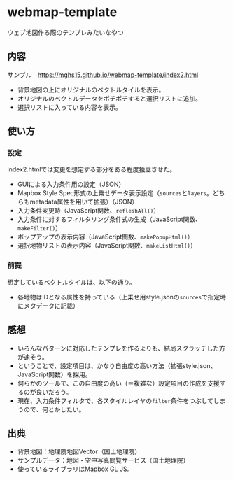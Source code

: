 # webmap-template
ウェブ地図作る際のテンプレみたいなやつ

## 内容
サンプル　https://mghs15.github.io/webmap-template/index2.html

* 背景地図の上にオリジナルのベクトルタイルを表示。
* オリジナルのベクトルデータをポチポチすると選択リストに追加。
* 選択リストに入っている内容を表示。

## 使い方
### 設定
index2.htmlでは変更を想定する部分をある程度独立させた。
* GUIによる入力条件用の設定（JSON）
* Mapbox Style Spec形式の上乗せデータ表示設定（`sources`と`layers`。どちらもmetadata属性を用いて拡張）（JSON）
* 入力条件変更時（JavaScript関数、`refleshAll()`）
* 入力条件に対するフィルタリング条件式の生成（JavaScript関数、`makeFilter()`）
* ポップアップの表示内容（JavaScript関数、`makePopupHtml()`）
* 選択地物リストの表示内容（JavaScript関数、`makeListHtml()`）

### 前提
想定しているベクトルタイルは、以下の通り。
  * 各地物はIDとなる属性を持っている（上乗せ用style.jsonの`sources`で指定時にメタデータに記載）

## 感想
* いろんなパターンに対応したテンプレを作るよりも、結局スクラッチした方が速そう。
* ということで、設定項目は、かなり自由度の高い方法（拡張style.json、JavaScript関数）を採用。
* 何らかのツールで、この自由度の高い（＝複雑な）設定項目の作成を支援するのが良いだろう。
* 現在、入力条件フィルタで、各スタイルレイヤの`filter`条件をつぶしてしまうので、何とかしたい。

## 出典
* 背景地図：地理院地図Vector（国土地理院）
* サンプルデータ：地図・空中写真閲覧サービス（国土地理院）
* 使っているライブラリはMapbox GL JS。

